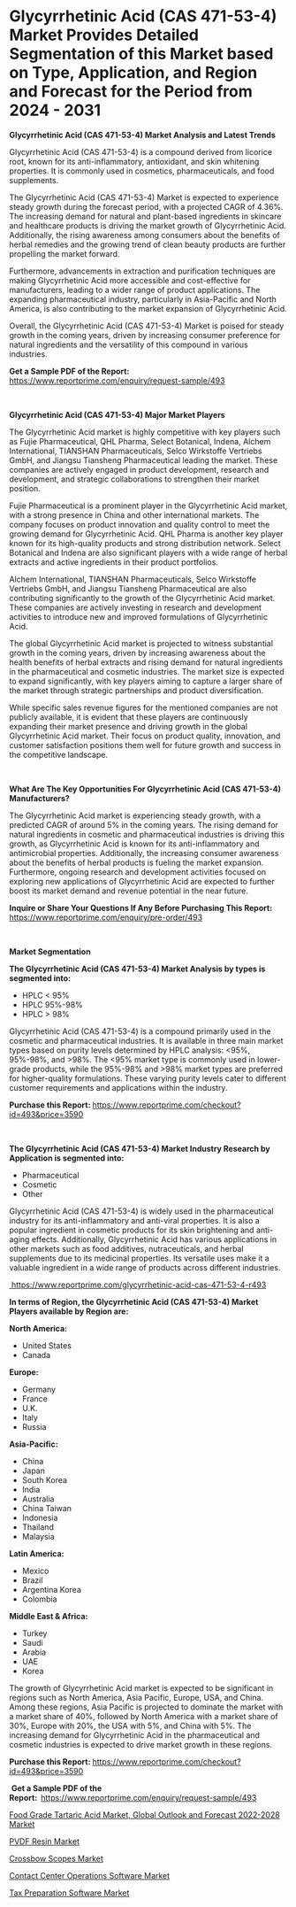 <p><h1>Glycyrrhetinic Acid (CAS 471-53-4) Market Provides Detailed Segmentation of this Market based on Type, Application, and Region and Forecast for the Period from 2024 - 2031</h1></p><p><strong>Glycyrrhetinic Acid (CAS 471-53-4) Market Analysis and Latest Trends</strong></p>
<p><p>Glycyrrhetinic Acid (CAS 471-53-4) is a compound derived from licorice root, known for its anti-inflammatory, antioxidant, and skin whitening properties. It is commonly used in cosmetics, pharmaceuticals, and food supplements.</p><p>The Glycyrrhetinic Acid (CAS 471-53-4) Market is expected to experience steady growth during the forecast period, with a projected CAGR of 4.36%. The increasing demand for natural and plant-based ingredients in skincare and healthcare products is driving the market growth of Glycyrrhetinic Acid. Additionally, the rising awareness among consumers about the benefits of herbal remedies and the growing trend of clean beauty products are further propelling the market forward.</p><p>Furthermore, advancements in extraction and purification techniques are making Glycyrrhetinic Acid more accessible and cost-effective for manufacturers, leading to a wider range of product applications. The expanding pharmaceutical industry, particularly in Asia-Pacific and North America, is also contributing to the market expansion of Glycyrrhetinic Acid.</p><p>Overall, the Glycyrrhetinic Acid (CAS 471-53-4) Market is poised for steady growth in the coming years, driven by increasing consumer preference for natural ingredients and the versatility of this compound in various industries.</p></p>
<p><strong>Get a Sample PDF of the Report:&nbsp;</strong> <a href="https://www.reportprime.com/enquiry/request-sample/493">https://www.reportprime.com/enquiry/request-sample/493</a></p>
<p>&nbsp;</p>
<p><strong>Glycyrrhetinic Acid (CAS 471-53-4) Major Market Players</strong></p>
<p><p>The Glycyrrhetinic Acid market is highly competitive with key players such as Fujie Pharmaceutical, QHL Pharma, Select Botanical, Indena, Alchem International, TIANSHAN Pharmaceuticals, Selco Wirkstoffe Vertriebs GmbH, and Jiangsu Tiansheng Pharmaceutical leading the market. These companies are actively engaged in product development, research and development, and strategic collaborations to strengthen their market position.</p><p>Fujie Pharmaceutical is a prominent player in the Glycyrrhetinic Acid market, with a strong presence in China and other international markets. The company focuses on product innovation and quality control to meet the growing demand for Glycyrrhetinic Acid. QHL Pharma is another key player known for its high-quality products and strong distribution network. Select Botanical and Indena are also significant players with a wide range of herbal extracts and active ingredients in their product portfolios.</p><p>Alchem International, TIANSHAN Pharmaceuticals, Selco Wirkstoffe Vertriebs GmbH, and Jiangsu Tiansheng Pharmaceutical are also contributing significantly to the growth of the Glycyrrhetinic Acid market. These companies are actively investing in research and development activities to introduce new and improved formulations of Glycyrrhetinic Acid.</p><p>The global Glycyrrhetinic Acid market is projected to witness substantial growth in the coming years, driven by increasing awareness about the health benefits of herbal extracts and rising demand for natural ingredients in the pharmaceutical and cosmetic industries. The market size is expected to expand significantly, with key players aiming to capture a larger share of the market through strategic partnerships and product diversification.</p><p>While specific sales revenue figures for the mentioned companies are not publicly available, it is evident that these players are continuously expanding their market presence and driving growth in the global Glycyrrhetinic Acid market. Their focus on product quality, innovation, and customer satisfaction positions them well for future growth and success in the competitive landscape.</p></p>
<p>&nbsp;</p>
<p><strong>What Are The Key Opportunities For Glycyrrhetinic Acid (CAS 471-53-4) Manufacturers?</strong></p>
<p><p>The Glycyrrhetinic Acid market is experiencing steady growth, with a predicted CAGR of around 5% in the coming years. The rising demand for natural ingredients in cosmetic and pharmaceutical industries is driving this growth, as Glycyrrhetinic Acid is known for its anti-inflammatory and antimicrobial properties. Additionally, the increasing consumer awareness about the benefits of herbal products is fueling the market expansion. Furthermore, ongoing research and development activities focused on exploring new applications of Glycyrrhetinic Acid are expected to further boost its market demand and revenue potential in the near future.</p></p>
<p><strong>Inquire or Share Your Questions If Any Before Purchasing This Report:</strong> <a href="https://www.reportprime.com/enquiry/pre-order/493">https://www.reportprime.com/enquiry/pre-order/493</a></p>
<p>&nbsp;</p>
<p><strong>Market Segmentation</strong></p>
<p><strong>The Glycyrrhetinic Acid (CAS 471-53-4) Market Analysis by types is segmented into:</strong></p>
<p><ul><li>HPLC < 95%</li><li>HPLC 95%-98%</li><li>HPLC > 98%</li></ul></p>
<p><p>Glycyrrhetinic Acid (CAS 471-53-4) is a compound primarily used in the cosmetic and pharmaceutical industries. It is available in three main market types based on purity levels determined by HPLC analysis: <95%, 95%-98%, and >98%. The <95% market type is commonly used in lower-grade products, while the 95%-98% and >98% market types are preferred for higher-quality formulations. These varying purity levels cater to different customer requirements and applications within the industry.</p></p>
<p><strong>Purchase this Report:&nbsp;</strong><a href="https://www.reportprime.com/checkout?id=493&price=3590">https://www.reportprime.com/checkout?id=493&price=3590</a></p>
<p>&nbsp;</p>
<p><strong>The Glycyrrhetinic Acid (CAS 471-53-4) Market Industry Research by Application is segmented into:</strong></p>
<p><ul><li>Pharmaceutical</li><li>Cosmetic</li><li>Other</li></ul></p>
<p><p>Glycyrrhetinic Acid (CAS 471-53-4) is widely used in the pharmaceutical industry for its anti-inflammatory and anti-viral properties. It is also a popular ingredient in cosmetic products for its skin brightening and anti-aging effects. Additionally, Glycyrrhetinic Acid has various applications in other markets such as food additives, nutraceuticals, and herbal supplements due to its medicinal properties. Its versatile uses make it a valuable ingredient in a wide range of products across different industries.</p></p>
<p><a href="https://www.reportprime.com/glycyrrhetinic-acid-cas-471-53-4-r493">&nbsp;https://www.reportprime.com/glycyrrhetinic-acid-cas-471-53-4-r493</a></p>
<p><strong>In terms of Region, the Glycyrrhetinic Acid (CAS 471-53-4) Market Players available by Region are:</strong></p>
<p>
    <p> <strong> North America: </strong>
        <ul>
            <li>United States</li>
            <li>Canada</li>
        </ul>
        </p> 
    <p> <strong> Europe: </strong>
        <ul>
            <li>Germany</li>
            <li>France</li>
            <li>U.K.</li>
            <li>Italy</li>
            <li>Russia</li>
        </ul>
        </p> 
    <p> <strong> Asia-Pacific: </strong>
        <ul>
            <li>China</li>
            <li>Japan</li>
            <li>South Korea</li>
            <li>India</li>
            <li>Australia</li>
            <li>China Taiwan</li>
            <li>Indonesia</li>
            <li>Thailand</li>
            <li>Malaysia</li>
        </ul>
        </p> 
    <p> <strong> Latin America: </strong>
        <ul>
            <li>Mexico</li>
            <li>Brazil</li>
            <li>Argentina Korea</li>
            <li>Colombia</li>
        </ul>
        </p> 
    <p> <strong> Middle East & Africa: </strong>
        <ul>
            <li>Turkey</li>
            <li>Saudi</li>
            <li>Arabia</li>
            <li>UAE</li>
            <li>Korea</li>
        </ul>
    </p>
    </p>
<p><p>The growth of Glycyrrhetinic Acid market is expected to be significant in regions such as North America, Asia Pacific, Europe, USA, and China. Among these regions, Asia Pacific is projected to dominate the market with a market share of 40%, followed by North America with a market share of 30%, Europe with 20%, the USA with 5%, and China with 5%. The increasing demand for Glycyrrhetinic Acid in the pharmaceutical and cosmetic industries is expected to drive market growth in these regions.</p></p>
<p><strong>Purchase this Report: </strong><a href="https://www.reportprime.com/checkout?id=493&price=3590">https://www.reportprime.com/checkout?id=493&price=3590</a></p>
<p>&nbsp;<strong>Get a Sample PDF of the Report:&nbsp;&nbsp;</strong><a href="https://www.reportprime.com/enquiry/request-sample/493">https://www.reportprime.com/enquiry/request-sample/493</a></p>
<p><strong></strong></p>
<p><p><a href="https://medium.com/@alberthenry754/food-grade-tartaric-acid-market-global-outlook-and-forecast-2022-2028-industry-analysis-report-26013800c6c2">Food Grade Tartaric Acid Market, Global Outlook and Forecast 2022-2028 Market</a></p><p><a href="https://github.com/susanjprice2023/Market-Research-Report-List-2/blob/main/pvdf-resin-market.md">PVDF Resin Market</a></p><p><a href="https://www.linkedin.com/pulse/crossbow-scopes-market-overview-global-trends-future-app0c">Crossbow Scopes Market</a></p><p><a href="https://issuu.com/reportprime-2/docs/contact-center-operations-software-market-size-203">Contact Center Operations Software Market</a></p><p><a href="https://www.linkedin.com/pulse/tax-preparation-software-market-research-report-includes-analysis-xkzde">Tax Preparation Software Market</a></p></p>